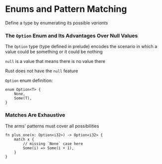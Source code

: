 # Enums and Pattern Matching

Define a type by enumerating its possible _variants_

### The `Option` Enum and Its Advantages Over Null Values

The `Option` type (type defined in prelude) encodes the scenario in which a
value could be something or it could be nothing

`null` is a value that means there is no value there

Rust does not have the `null` feature

`Option` enum definition:
```
enum Option<T> {
    None,
    Some(T),
}
```

### Matches Are Exhaustive

The arms' patterns must cover all possibilities

```
fn plus_one(n: Option<i32>) -> Option<i32> {
    match x {
        // missing `None` case here
        Some(i) => Some(i + 1),
    }
}
```

